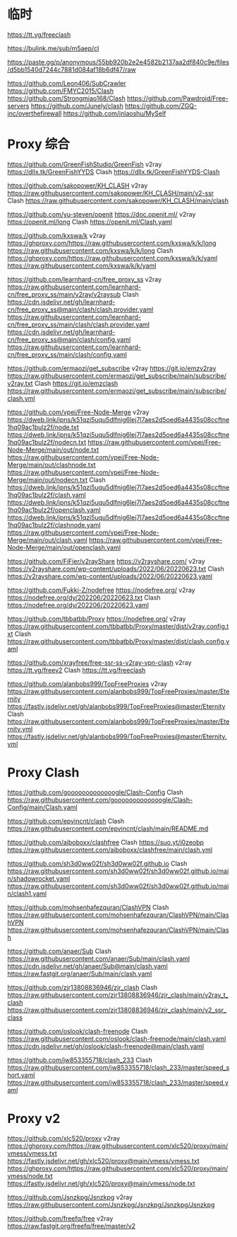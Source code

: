 # 临时
https://tt.vg/freeclash

https://bulink.me/sub/m5aep/cl

https://paste.gg/p/anonymous/55bb920b2e2e4582b2137aa2df840c9e/files/d5bb1540d7244c7881d084af18b6df47/raw


https://github.com/Leon406/SubCrawler
https://github.com/FMYC2015/Clash
https://github.com/Strongmiao168/Clash
https://github.com/Pawdroid/Free-servers
https://github.com/Junely/clash
https://github.com/ZGQ-inc/overthefirewall
https://github.com/jnlaoshu/MySelf
# Proxy 综合

https://github.com/GreenFishStudio/GreenFish
v2ray
https://dllx.tk/GreenFishYYDS
Clash
https://dllx.tk/GreenFishYYDS-Clash

https://github.com/sakopower/KH_CLASH
v2ray
https://raw.githubusercontent.com/sakopower/KH_CLASH/main/v2-ssr
Clash
https://raw.githubusercontent.com/sakopower/KH_CLASH/main/clash

https://github.com/yu-steven/openit
https://doc.openit.ml/
v2ray
https://openit.ml/long
Clash
https://openit.ml/Clash.yaml

https://github.com/kxswa/k
v2ray
https://ghproxy.com/https://raw.githubusercontent.com/kxswa/k/k/long
https://raw.githubusercontent.com/kxswa/k/k/long
Clash
https://ghproxy.com/https://raw.githubusercontent.com/kxswa/k/k/yaml
https://raw.githubusercontent.com/kxswa/k/k/yaml

https://github.com/learnhard-cn/free_proxy_ss
v2ray
https://raw.githubusercontent.com/learnhard-cn/free_proxy_ss/main/v2ray/v2raysub
Clash
https://cdn.jsdelivr.net/gh/learnhard-cn/free_proxy_ss@main/clash/clash.provider.yaml
https://raw.githubusercontent.com/learnhard-cn/free_proxy_ss/main/clash/clash.provider.yaml
https://cdn.jsdelivr.net/gh/learnhard-cn/free_proxy_ss@main/clash/config.yaml
https://raw.githubusercontent.com/learnhard-cn/free_proxy_ss/main/clash/config.yaml

https://github.com/ermaozi/get_subscribe
v2ray
https://git.io/emzv2ray
https://raw.githubusercontent.com/ermaozi/get_subscribe/main/subscribe/v2ray.txt
Clash
https://git.io/emzclash
https://raw.githubusercontent.com/ermaozi/get_subscribe/main/subscribe/clash.yml

https://github.com/vpei/Free-Node-Merge
v2ray
https://dweb.link/ipns/k51qzi5uqu5dlfnig6lej7l7aes2d5oed6a4435s08ccftne1hq09ac1bulz2f/node.txt
https://dweb.link/ipns/k51qzi5uqu5dlfnig6lej7l7aes2d5oed6a4435s08ccftne1hq09ac1bulz2f/nodecn.txt
https://raw.githubusercontent.com/vpei/Free-Node-Merge/main/out/node.txt
https://raw.githubusercontent.com/vpei/Free-Node-Merge/main/out/clashnode.txt
https://raw.githubusercontent.com/vpei/Free-Node-Merge/main/out/nodecn.txt
Clash
https://dweb.link/ipns/k51qzi5uqu5dlfnig6lej7l7aes2d5oed6a4435s08ccftne1hq09ac1bulz2f/clash.yaml
https://dweb.link/ipns/k51qzi5uqu5dlfnig6lej7l7aes2d5oed6a4435s08ccftne1hq09ac1bulz2f/openclash.yaml
https://dweb.link/ipns/k51qzi5uqu5dlfnig6lej7l7aes2d5oed6a4435s08ccftne1hq09ac1bulz2f/clashnode.yaml
https://raw.githubusercontent.com/vpei/Free-Node-Merge/main/out/clash.yaml
https://raw.githubusercontent.com/vpei/Free-Node-Merge/main/out/openclash.yaml

https://github.com/FiFier/v2rayShare
https://v2rayshare.com/
v2ray
https://v2rayshare.com/wp-content/uploads/2022/06/20220623.txt
Clash
https://v2rayshare.com/wp-content/uploads/2022/06/20220623.yaml

https://github.com/Fukki-Z/nodefree
https://nodefree.org/
v2ray
https://nodefree.org/dy/202206/20220623.txt
Clash
https://nodefree.org/dy/202206/20220623.yaml

https://github.com/tbbatbb/Proxy
https://nodefree.org/
v2ray
https://raw.githubusercontent.com/tbbatbb/Proxy/master/dist/v2ray.config.txt
Clash
https://raw.githubusercontent.com/tbbatbb/Proxy/master/dist/clash.config.yaml

https://github.com/xrayfree/free-ssr-ss-v2ray-vpn-clash
v2ray
https://tt.vg/freev2
Clash
https://tt.vg/freeclash

https://github.com/alanbobs999/TopFreeProxies
v2ray
https://raw.githubusercontent.com/alanbobs999/TopFreeProxies/master/Eternity
https://fastly.jsdelivr.net/gh/alanbobs999/TopFreeProxies@master/Eternity
Clash
https://raw.githubusercontent.com/alanbobs999/TopFreeProxies/master/Eternity.yml
https://fastly.jsdelivr.net/gh/alanbobs999/TopFreeProxies@master/Eternity.yml

# Proxy Clash

https://github.com/gooooooooooooogle/Clash-Config
Clash
https://raw.githubusercontent.com/gooooooooooooogle/Clash-Config/main/Clash.yaml

https://github.com/epvincnt/clash
Clash
https://raw.githubusercontent.com/epvincnt/clash/main/README.md

https://github.com/aiboboxx/clashfree
Clash
https://suo.yt/i0zeobp
https://raw.githubusercontent.com/aiboboxx/clashfree/main/clash.yml

https://github.com/sh3d0ww02f/sh3d0ww02f.github.io
Clash
https://raw.githubusercontent.com/sh3d0ww02f/sh3d0ww02f.github.io/main/shadowrocket.yaml
https://raw.githubusercontent.com/sh3d0ww02f/sh3d0ww02f.github.io/main/clash1.yaml

https://github.com/mohsenhafezquran/ClashVPN
Clash
https://raw.githubusercontent.com/mohsenhafezquran/ClashVPN/main/ClashVPN
https://raw.githubusercontent.com/mohsenhafezquran/ClashVPN/main/Clash

https://github.com/anaer/Sub
Clash
https://raw.githubusercontent.com/anaer/Sub/main/clash.yaml
https://cdn.jsdelivr.net/gh/anaer/Sub@main/clash.yaml
https://raw.fastgit.org/anaer/Sub/main/clash.yaml

https://github.com/zjr13808836946/zjr_clash
Clash
https://raw.githubusercontent.com/zjr13808836946/zjr_clash/main/v2ray_t_clash
https://raw.githubusercontent.com/zjr13808836946/zjr_clash/main/v2_ssr_class

https://github.com/oslook/clash-freenode
Clash
https://raw.githubusercontent.com/oslook/clash-freenode/main/clash.yaml
https://cdn.jsdelivr.net/gh/oslook/clash-freenode@main/clash.yaml

https://github.com/jw853355718/clash_233
Clash
https://raw.githubusercontent.com/jw853355718/clash_233/master/speed_short.yaml
https://raw.githubusercontent.com/jw853355718/clash_233/master/speed.yaml

# Proxy v2

https://github.com/xlc520/proxy
v2ray
https://ghproxy.com/https://raw.githubusercontent.com/xlc520/proxy/main/vmess/vmess.txt
https://fastly.jsdelivr.net/gh/xlc520/proxy@main/vmess/vmess.txt
https://ghproxy.com/https://raw.githubusercontent.com/xlc520/proxy/main/vmess/node.txt
https://fastly.jsdelivr.net/gh/xlc520/proxy@main/vmess/node.txt

https://github.com/Jsnzkpg/Jsnzkpg
v2ray
https://raw.githubusercontent.com/Jsnzkpg/Jsnzkpg/Jsnzkpg/Jsnzkpg

https://github.com/freefq/free
v2ray
https://raw.fastgit.org/freefq/free/master/v2
